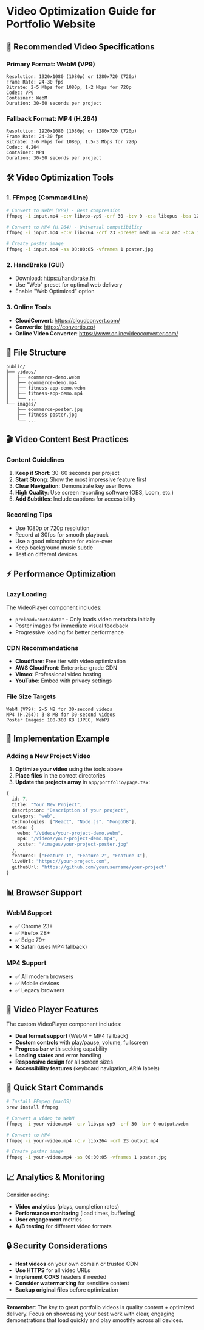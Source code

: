 # Video Optimization Guide for Portfolio Website

## 🎯 **Recommended Video Specifications**

### **Primary Format: WebM (VP9)**
```
Resolution: 1920x1080 (1080p) or 1280x720 (720p)
Frame Rate: 24-30 fps
Bitrate: 2-5 Mbps for 1080p, 1-2 Mbps for 720p
Codec: VP9
Container: WebM
Duration: 30-60 seconds per project
```

### **Fallback Format: MP4 (H.264)**
```
Resolution: 1920x1080 (1080p) or 1280x720 (720p)
Frame Rate: 24-30 fps
Bitrate: 3-6 Mbps for 1080p, 1.5-3 Mbps for 720p
Codec: H.264
Container: MP4
Duration: 30-60 seconds per project
```

## 🛠️ **Video Optimization Tools**

### **1. FFmpeg (Command Line)**
```bash
# Convert to WebM (VP9) - Best compression
ffmpeg -i input.mp4 -c:v libvpx-vp9 -crf 30 -b:v 0 -c:a libopus -b:a 128k output.webm

# Convert to MP4 (H.264) - Universal compatibility
ffmpeg -i input.mp4 -c:v libx264 -crf 23 -preset medium -c:a aac -b:a 128k output.mp4

# Create poster image
ffmpeg -i input.mp4 -ss 00:00:05 -vframes 1 poster.jpg
```

### **2. HandBrake (GUI)**
- Download: https://handbrake.fr/
- Use "Web" preset for optimal web delivery
- Enable "Web Optimized" option

### **3. Online Tools**
- **CloudConvert**: https://cloudconvert.com/
- **Convertio**: https://convertio.co/
- **Online Video Converter**: https://www.onlinevideoconverter.com/

## 📁 **File Structure**
```
public/
├── videos/
│   ├── ecommerce-demo.webm
│   ├── ecommerce-demo.mp4
│   ├── fitness-app-demo.webm
│   ├── fitness-app-demo.mp4
│   └── ...
└── images/
    ├── ecommerce-poster.jpg
    ├── fitness-poster.jpg
    └── ...
```

## 🎬 **Video Content Best Practices**

### **Content Guidelines**
1. **Keep it Short**: 30-60 seconds per project
2. **Start Strong**: Show the most impressive feature first
3. **Clear Navigation**: Demonstrate key user flows
4. **High Quality**: Use screen recording software (OBS, Loom, etc.)
5. **Add Subtitles**: Include captions for accessibility

### **Recording Tips**
- Use 1080p or 720p resolution
- Record at 30fps for smooth playback
- Use a good microphone for voice-over
- Keep background music subtle
- Test on different devices

## ⚡ **Performance Optimization**

### **Lazy Loading**
The VideoPlayer component includes:
- `preload="metadata"` - Only loads video metadata initially
- Poster images for immediate visual feedback
- Progressive loading for better performance

### **CDN Recommendations**
- **Cloudflare**: Free tier with video optimization
- **AWS CloudFront**: Enterprise-grade CDN
- **Vimeo**: Professional video hosting
- **YouTube**: Embed with privacy settings

### **File Size Targets**
```
WebM (VP9): 2-5 MB for 30-second videos
MP4 (H.264): 3-8 MB for 30-second videos
Poster Images: 100-300 KB (JPEG, WebP)
```

## 🔧 **Implementation Example**

### **Adding a New Project Video**
1. **Optimize your video** using the tools above
2. **Place files** in the correct directories
3. **Update the projects array** in `app/portfolio/page.tsx`:

```typescript
{
  id: 7,
  title: "Your New Project",
  description: "Description of your project",
  category: "web",
  technologies: ["React", "Node.js", "MongoDB"],
  video: {
    webm: "/videos/your-project-demo.webm",
    mp4: "/videos/your-project-demo.mp4",
    poster: "/images/your-project-poster.jpg"
  },
  features: ["Feature 1", "Feature 2", "Feature 3"],
  liveUrl: "https://your-project.com",
  githubUrl: "https://github.com/yourusername/your-project"
}
```

## 📊 **Browser Support**

### **WebM Support**
- ✅ Chrome 23+
- ✅ Firefox 28+
- ✅ Edge 79+
- ❌ Safari (uses MP4 fallback)

### **MP4 Support**
- ✅ All modern browsers
- ✅ Mobile devices
- ✅ Legacy browsers

## 🎨 **Video Player Features**

The custom VideoPlayer component includes:
- **Dual format support** (WebM + MP4 fallback)
- **Custom controls** with play/pause, volume, fullscreen
- **Progress bar** with seeking capability
- **Loading states** and error handling
- **Responsive design** for all screen sizes
- **Accessibility features** (keyboard navigation, ARIA labels)

## 🚀 **Quick Start Commands**

```bash
# Install FFmpeg (macOS)
brew install ffmpeg

# Convert a video to WebM
ffmpeg -i your-video.mp4 -c:v libvpx-vp9 -crf 30 -b:v 0 output.webm

# Convert to MP4
ffmpeg -i your-video.mp4 -c:v libx264 -crf 23 output.mp4

# Create poster image
ffmpeg -i your-video.mp4 -ss 00:00:05 -vframes 1 poster.jpg
```

## 📈 **Analytics & Monitoring**

Consider adding:
- **Video analytics** (plays, completion rates)
- **Performance monitoring** (load times, buffering)
- **User engagement** metrics
- **A/B testing** for different video formats

## 🔒 **Security Considerations**

- **Host videos** on your own domain or trusted CDN
- **Use HTTPS** for all video URLs
- **Implement CORS** headers if needed
- **Consider watermarking** for sensitive content
- **Backup original files** before optimization

---

**Remember**: The key to great portfolio videos is quality content + optimized delivery. Focus on showcasing your best work with clear, engaging demonstrations that load quickly and play smoothly across all devices. 